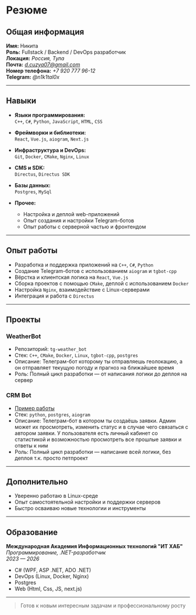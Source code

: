 # Резюме

## Общая информация

**Имя:** Никита  
**Роль:** Fullstack / Backend / DevOps разработчик  
**Локация:** *Россия, Тула*  
**Почта:** *d.cuzya07@gmail.com*  
**Номер телефона:** *+7 920 777 96-12*  
**Telegram:** *@n1k1tal0x*  

---

## Навыки

- **Языки программирования:**  
  `C++`, `C#`, `Python`, `JavaScript`, `HTML`, `CSS`

- **Фреймворки и библиотеки:**  
  `React`, `Vue.js`, `aiogram`, `Next.js`

- **Инфраструктура и DevOps:**  
  `Git`, `Docker`, `CMake`, `Nginx`, `Linux`

- **CMS и SDK:**  
  `Directus`, `Directus SDK` 

- **Базы данных:**  
  `Postgres`, `MySql`

- **Прочее:**  
  - Настройка и деплой web-приложений  
  - Опыт создания и настройки Telegram-ботов  
  - Опыт работы с серверной частью и фронтендом  

---

## Опыт работы

- Разработка и поддержка приложений на `C++`, `C#`, `Python`  
- Создание Telegram-ботов с использованием `aiogram` и `tgbot-cpp`
- Вёрстка и клиентская логика на `React`, `Vue.js`  
- Сборка проектов с помощью `CMake`, деплой с использованием `Docker`  
- Настройка `Nginx`, взаимодействие с Linux-серверами  
- Интеграция и работа с `Directus`

---

## Проекты

### **WeatherBot**
- Репозиторий: `tg-weather_bot`
- Стек: `C++`, `CMake`, `Docker`, `Linux`, `tgbot-cpp`, `postgres`
- Описание: Телеграм-бот которому ты отправляешь геолокацию, а он отправляет текущую погоду и прагноз на ближайшее время
- Роль: Полный цикл разработки — от написания логики до деплоя на сервер

### **CRM Bot**
- [Пример работы](https://youtube.com/shorts/d0QxJ9TRV9k)
- Стек: `python`, `postgres`, `aiogram`
- Описание: Телеграм-бот в котором ты создаёшь заявки. Админ может их просмотреть, изменить статус и в случае чего связаться с автором заявки. У пользователя есть личный кабинет со статистикой и возможностью просмотреть все прошлые заявки и ответы к ним
- Роль: Полный цикл разработки — написание всей логики, без деплоя т.к. просто петпроект

---

## Дополнительно

- Уверенно работаю в Linux-среде  
- Опыт самостоятельной настройки и поддержки серверов  
- Быстро осваиваю новые технологии и инструменты

---

## Образование

**Международная Академия Информационных технологий "ИТ ХАБ"**  
*Программирование, .NET-разработчик*  
*2023 — 2026*

- C# (WPF, ASP .NET, ADO .NET)  
- DevOps (Linux, Docker, Nginx)
- Postgres  
- Web (Html, Css, JS, next.js)  

---

> Готов к новым интересным задачам и профессиональному росту 

